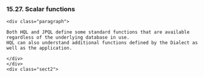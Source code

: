   ### 15.27. Scalar functions

    <div class="paragraph">

    Both HQL and JPQL define some standard functions that are available regardless of the underlying database in use.
    HQL can also understand additional functions defined by the Dialect as well as the application.

    </div>
    </div>
    <div class="sect2">